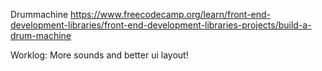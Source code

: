 Drummachine 
https://www.freecodecamp.org/learn/front-end-development-libraries/front-end-development-libraries-projects/build-a-drum-machine

Worklog:
More sounds and better ui layout!